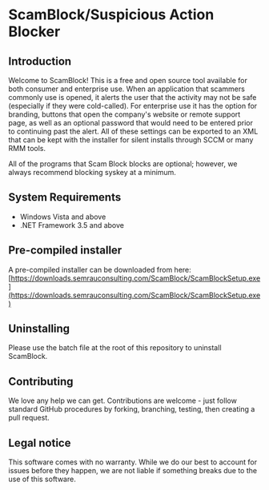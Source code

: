 # ScamBlock/Suspicious Action Blocker

## Introduction
Welcome to ScamBlock!  This is a free and open source tool available for both consumer and enterprise use.  When an application that scammers commonly use is opened, it alerts the user that the activity
may not be safe (especially if they were cold-called).  For enterprise use it has the option for branding, buttons that open the company's website or remote support page, as well as an optional password
that would need to be entered prior to continuing past the alert.  All of these settings can be exported to an XML that can be kept with the installer for silent installs through SCCM or many RMM tools.

All of the programs that Scam Block blocks are optional; however, we always recommend blocking syskey at a minimum.

## System Requirements
*  Windows Vista and above
*  .NET Framework 3.5 and above

## Pre-compiled installer
A pre-compiled installer can be downloaded from here: [https://downloads.semrauconsulting.com/ScamBlock/ScamBlockSetup.exe](https://downloads.semrauconsulting.com/ScamBlock/ScamBlockSetup.exe)

## Uninstalling
Please use the batch file at the root of this repository to uninstall ScamBlock.

## Contributing
We love any help we can get.  Contributions are welcome - just follow standard GitHub procedures by forking, branching, testing, then creating a pull request.

## Legal notice
This software comes with no warranty.  While we do our best to account for issues before they happen, we are not liable if something breaks due to the use of this software.